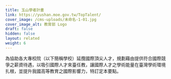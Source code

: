 ```yaml
---
title: 玉山學者計畫
link: https://yushan.moe.gov.tw/TopTalent/
cover_image: /cms-uploads/未命名-1-01.jpg
cover_image_alt: 教育部 Logo
draft: false
hidden: false
layout: related
weight: 6
---
```

為協助各大專校院（以下簡稱學校）延攬國際頂尖人才，規劃藉由提供符合國際競爭之薪資待遇，以吸引國際人才來臺任教，讓國際人才之學術能量在臺灣學術環境扎根，並提升我國高等教育之國際影響力，特訂定本要點。

